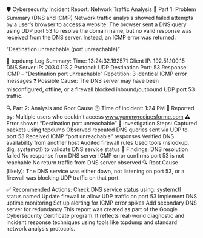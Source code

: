 🛡️ Cybersecurity Incident Report: Network Traffic Analysis
🧩 Part 1: Problem Summary (DNS and ICMP)
Network traffic analysis showed failed attempts by a user’s browser to access a website. The browser sent a DNS query using UDP port 53 to resolve the domain name, but no valid response was received from the DNS server. Instead, an ICMP error was returned:

“Destination unreachable (port unreachable)”

📄 tcpdump Log Summary:
Time: 13:24:32.192571
Client IP: 192.51.100.15
DNS Server IP: 203.0.113.2
Protocol: UDP
Destination Port: 53
Response: ICMP – "Destination port unreachable"
Repetition: 3 identical ICMP error messages
❓ Possible Cause:
The DNS server may have been misconfigured, offline, or a firewall blocked inbound/outbound UDP port 53 traffic.

🔍 Part 2: Analysis and Root Cause
🕒 Time of incident: 1:24 PM
📢 Reported by: Multiple users who couldn’t access www.yummyrecipesforme.com
⚠️ Error shown: “Destination port unreachable”
🧪 Investigation Steps:
Captured packets using tcpdump
Observed repeated DNS queries sent via UDP to port 53
Received ICMP “port unreachable” responses
Verified DNS availability from another host
Audited firewall rules
Used tools (nslookup, dig, systemctl) to validate DNS service status
🧾 Findings:
DNS resolution failed
No response from DNS server
ICMP error confirms port 53 is not reachable
No return traffic from DNS server observed
🔍 Root Cause (likely):
The DNS service was either down, not listening on port 53, or a firewall was blocking UDP traffic on that port.

✅ Recommended Actions:
Check DNS service status using: systemctl status named
Update firewall to allow UDP traffic on port 53
Implement DNS uptime monitoring
Set up alerting for ICMP error spikes
Add secondary DNS server for redundancy
This report was created as part of the Google Cybersecurity Certificate program. It reflects real-world diagnostic and incident response techniques using tools like tcpdump and standard network analysis protocols.

